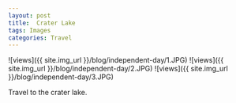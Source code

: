 ```yaml
---
layout: post
title:  Crater Lake
tags: Images
categories: Travel
---
```

![views]({{ site.img_url }}/blog/independent-day/1.JPG)
![views]({{ site.img_url }}/blog/independent-day/2.JPG)
![views]({{ site.img_url }}/blog/independent-day/3.JPG)


Travel to the crater lake.

